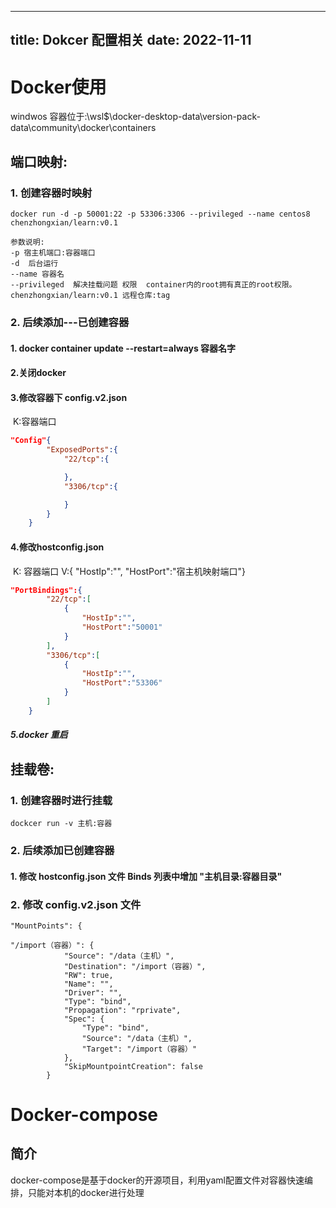 
---
title: Dokcer 配置相关
date: 2022-11-11
---
# Docker使用

windwos 容器位于:\\wsl$\docker-desktop-data\version-pack-data\community\docker\containers

## 端口映射:                

### 1. 创建容器时映射

```shell
docker run -d -p 50001:22 -p 53306:3306 --privileged --name centos8 chenzhongxian/learn:v0.1
```
              
```shell
参数说明:
-p 宿主机端口:容器端口
-d  后台运行
--name 容器名 
--privileged  解决挂载问题 权限  container内的root拥有真正的root权限。
chenzhongxian/learn:v0.1 远程仓库:tag
```



### 2. 后续添加---已创建容器

#### 	1. docker container update --restart=always 容器名字

#### 	2.关闭docker 

#### 	3.修改容器下 config.v2.json

​			 K:容器端口

```json
"Config"{
        "ExposedPorts":{
            "22/tcp":{

            },
            "3306/tcp":{

            }
        }
	}
```

#### 	4.修改hostconfig.json

​			K: 容器端口  V:{ "HostIp":"", "HostPort":"宿主机映射端口"}

```json
"PortBindings":{
        "22/tcp":[
            {
                "HostIp":"",
                "HostPort":"50001"
            }
        ],
        "3306/tcp":[
            {
                "HostIp":"",
                "HostPort":"53306"
            }
        ]
    }
```

##### 	5.docker 重启



## 挂载卷:

### 1. 创建容器时进行挂载
```shell
dockcer run -v 主机:容器
```
### 2. 后续添加已创建容器

#### 1. 修改 hostconfig.json 文件  Binds 列表中增加 "主机目录:容器目录" 
### 2. 修改 config.v2.json 文件
```shell
"MountPoints": {
 
"/import（容器）": {
            "Source": "/data（主机）",
            "Destination": "/import（容器）",
            "RW": true,
            "Name": "",
            "Driver": "",
            "Type": "bind",
            "Propagation": "rprivate",
            "Spec": {
                "Type": "bind",
                "Source": "/data（主机）",
                "Target": "/import（容器）"
            },
            "SkipMountpointCreation": false
        }

```

# Docker-compose
## 简介
docker-compose是基于docker的开源项目，利用yaml配置文件对容器快速编排，只能对本机的docker进行处理